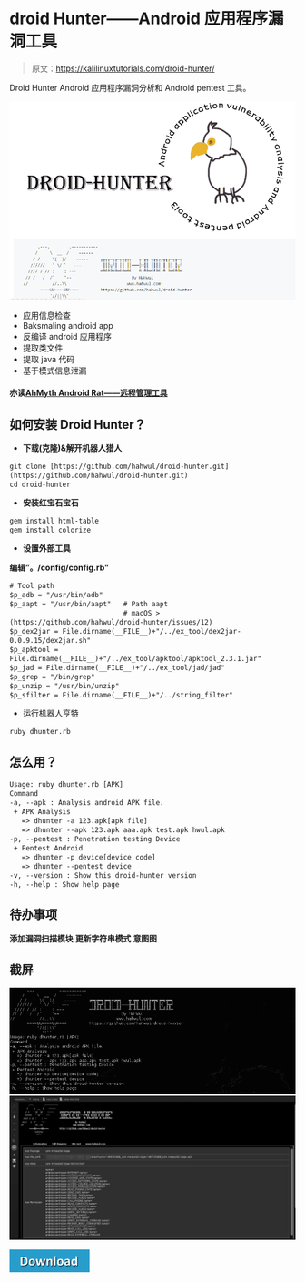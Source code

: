 # droid Hunter——Android 应用程序漏洞工具

> 原文：<https://kalilinuxtutorials.com/droid-hunter/>

Droid Hunter Android 应用程序漏洞分析和 Android pentest 工具。

![](img/a34c2b4e5f0db464d897bdd23d25fd9c.png)

*   应用信息检查
*   Baksmaling android app
*   反编译 android 应用程序
*   提取类文件
*   提取 java 代码
*   基于模式信息泄漏

#### **亦读[AhMyth Android Rat——远程管理工具](http://kalilinuxtutorials.com/ahmyth-android-rat/)**

## **如何安装 Droid Hunter？**

*   **下载(克隆)&解开机器人猎人**

```
git clone [https://github.com/hahwul/droid-hunter.git](https://github.com/hahwul/droid-hunter.git)
cd droid-hunter
```

*   **安装红宝石宝石**

```
gem install html-table
gem install colorize
```

*   **设置外部工具**

**编辑”。/config/config.rb"**

```
# Tool path
$p_adb = "/usr/bin/adb"     
$p_aapt = "/usr/bin/aapt"   # Path aapt
                            # macOS > (https://github.com/hahwul/droid-hunter/issues/12)
$p_dex2jar = File.dirname(__FILE__)+"/../ex_tool/dex2jar-0.0.9.15/dex2jar.sh"
$p_apktool = File.dirname(__FILE__)+"/../ex_tool/apktool/apktool_2.3.1.jar"
$p_jad = File.dirname(__FILE__)+"/../ex_tool/jad/jad"
$p_grep = "/bin/grep"
$p_unzip = "/usr/bin/unzip"
$p_sfilter = File.dirname(__FILE__)+"/../string_filter"
```

*   运行机器人亨特

```
ruby dhunter.rb
```

## **怎么用？**

```
Usage: ruby dhunter.rb [APK]
Command
-a, --apk : Analysis android APK file.
 + APK Analysis
   => dhunter -a 123.apk[apk file]
   => dhunter --apk 123.apk aaa.apk test.apk hwul.apk
-p, --pentest : Penetration testing Device
 + Pentest Android
   => dhunter -p device[device code]
   => dhunter --pentest device
-v, --version : Show this droid-hunter version
-h, --help : Show help page
```

## **待办事项**

**添加漏洞扫描模块**
**更新字符串模式**
**意图图**

## **截屏**

![](img/26a261fa89d73bc2fcd62bbee2f794dc.png) ![](img/bb82ed4812baac08a24c5b010d333cff.png)

[![](img/a51de913dc60eee505c4a68651ee8e4d.png)](https://github.com/hahwul/droid-hunter)